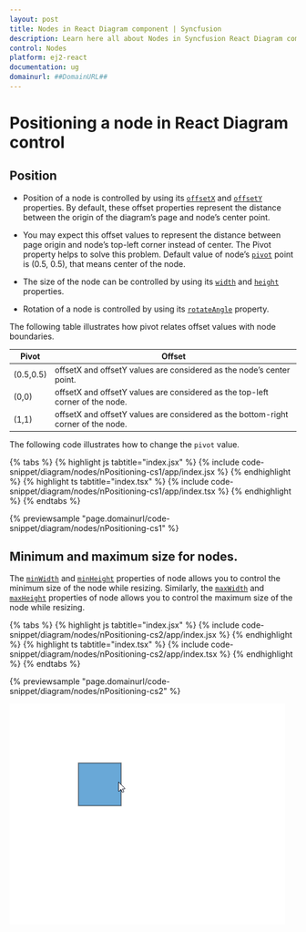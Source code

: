 ```yaml
---
layout: post
title: Nodes in React Diagram component | Syncfusion
description: Learn here all about Nodes in Syncfusion React Diagram component of Syncfusion Essential JS 2 and more.
control: Nodes 
platform: ej2-react
documentation: ug
domainurl: ##DomainURL##
---
```


# Positioning a node in React Diagram control

## Position

* Position of a node is controlled by using its [`offsetX`](https://helpej2.syncfusion.com/react/documentation/api/diagram/node/#offsetx) and [`offsetY`](https://helpej2.syncfusion.com/react/documentation/api/diagram/node/#offsety) properties. By default, these offset properties represent the distance between the origin of the diagram’s page and node’s center point.

* You may expect this offset values to represent the distance between page origin and node’s top-left corner instead of center. The Pivot property helps to solve this problem. Default value of node’s [`pivot`](https://helpej2.syncfusion.com/react/documentation/api/diagram/node/#pivot) point is (0.5, 0.5), that means center of the node.

* The size of the node can be controlled by using its [`width`](https://helpej2.syncfusion.com/react/documentation/api/diagram/node/#width) and
[`height`](https://ej2.syncfusion.com/react/documentation/api/diagram/node#height-number) properties.

* Rotation of a node is controlled by using its [`rotateAngle`](https://helpej2.syncfusion.com/react/documentation/api/diagram/node/#rotateangle) property.

The following table illustrates how pivot relates offset values with node boundaries.

| Pivot | Offset |
|-------- | -------- |
| (0.5,0.5)| offsetX and offsetY values are considered as the node’s center point. |
| (0,0) | offsetX and offsetY values are considered as the top-left corner of the node. |
| (1,1) | offsetX and offsetY values are considered as the bottom-right corner of the node. |

The following code illustrates how to change the `pivot` value.

{% tabs %}
{% highlight js tabtitle="index.jsx" %}
{% include code-snippet/diagram/nodes/nPositioning-cs1/app/index.jsx %}
{% endhighlight %}
{% highlight ts tabtitle="index.tsx" %}
{% include code-snippet/diagram/nodes/nPositioning-cs1/app/index.tsx %}
{% endhighlight %}
{% endtabs %}

 {% previewsample "page.domainurl/code-snippet/diagram/nodes/nPositioning-cs1" %}

 ## Minimum and maximum size for nodes.

The [`minWidth`](https://helpej2.syncfusion.com/react/documentation/api/diagram/node/#minwidth) and [`minHeight`](https://helpej2.syncfusion.com/react/documentation/api/diagram/node/#minheight) properties of node allows you to control the minimum size of the node while resizing. Similarly, the [`maxWidth`](https://helpej2.syncfusion.com/react/documentation/api/diagram/node/#maxwidth) and [`maxHeight`](https://helpej2.syncfusion.com/react/documentation/api/diagram/node/#maxheight) properties of node allows you to control the maximum size of the node while resizing.

{% tabs %}
{% highlight js tabtitle="index.jsx" %}
{% include code-snippet/diagram/nodes/nPositioning-cs2/app/index.jsx %}
{% endhighlight %}
{% highlight ts tabtitle="index.tsx" %}
{% include code-snippet/diagram/nodes/nPositioning-cs2/app/index.tsx %}
{% endhighlight %}
{% endtabs %}

 {% previewsample "page.domainurl/code-snippet/diagram/nodes/nPositioning-cs2" %}


![MinSize-MaxSize GIF](images/minSize-MaxSizeGif.gif)